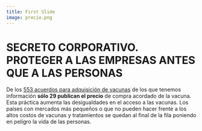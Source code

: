 ```yaml
---
title: First Slide
image: precio.png
---
```


# SECRETO CORPORATIVO. PROTEGER A LAS EMPRESAS ANTES QUE A LAS PERSONAS

De los [553 acuerdos para adquisición de vacunas](https://www.unicef.org/supply/covid-19-vaccine-market-dashboard) de los que tenemos información **sólo 29 publican el precio** de compra acordado de la vacuna. Esta práctica aumenta las desigualdades en el acceso a las vacunas. Los países con mercados más pequeños o que no pueden hacer frente a los altos costos de vacunas y tratamientos se quedan al final de la fila poniendo en peligro la vida de las personas.
